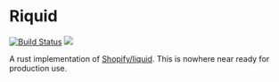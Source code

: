 # Riquid

[![Build Status](https://travis-ci.org/pseudomuto/riquid.svg?branch=master)](https://travis-ci.org/pseudomuto/riquid)
[![](http://meritbadge.herokuapp.com/riquid)](https://crates.io/crates/riquid)

A rust implementation of [Shopify/liquid](https://github.com/Shopify/liquid). This is nowhere near ready for production
use.

